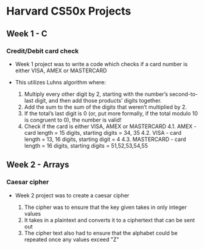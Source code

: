 # Harvard CS50x Projects 

## Week 1 - C
### Credit/Debit card check

- Week 1 project was to write a code which checks if a card number is either VISA, AMEX or MASTERCARD
- This utilizes Luhns algorithm where:
  
    1. Multiply every other digit by 2, starting with the number’s second-to-last digit, and then add those products’ digits together.
    2. Add the sum to the sum of the digits that weren’t multiplied by 2.
    3. If the total’s last digit is 0 (or, put more formally, if the total modulo 10 is congruent to 0), the number is valid!
    4. Check if the card is either VISA, AMEX or MASTERCARD
      4.1. AMEX - card length = 15 digits, starting digits = 34, 35
      4.2. VISA - card length = 13, 16 digits, starting digit = 4
      4.3. MASTERCARD - card length = 16 digits, starting digits = 51,52,53,54,55

## Week 2 - Arrays
### Caesar cipher

- Week 2 project was to create a caesar cipher

    1. The cipher was to ensure that the key given takes in only integer values
    2. It takes in a plaintext and converts it to a ciphertext that can be sent out
    3. The cipher text also had to ensure that the alphabet could be repeated once any values exceed "Z"

